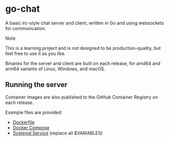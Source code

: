 # go-chat

A basic irc-style chat server and client, written in Go and using websockets for communication.

> [!NOTE]
> This is a learning project and is not designed to be production-quality, but feel free to use it as you like.

Binaries for the server and client are built on each release, for amd64 and arm64 variants of Linux, Windows, and macOS.

## Running the server

Container images are also published to the GitHub Container Registry on each release.

Example files are provided:

- [Dockerfile](./Dockerfile)
- [Docker Compose](./docker-compose.yaml)
- [Systemd Service](./systemd-go-chat-server.service) (replace all $VARIABLES)
